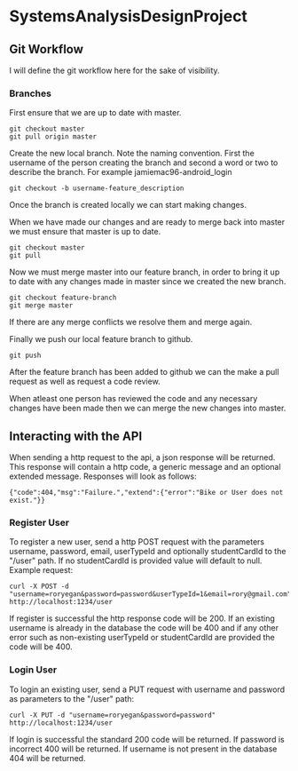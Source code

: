 # SystemsAnalysisDesignProject

## Git Workflow
I will define the git workflow here for the sake of visibility.

### Branches

First ensure that we are up to date with master.
```console
git checkout master
git pull origin master
```

Create the new local branch. Note the naming convention. First the username of the person creating the branch and second a word or two to describe the branch. For example jamiemac96-android_login
```console
git checkout -b username-feature_description
```

Once the branch is created locally we can start making changes.

When we have made our changes and are ready to merge back into master 
we must ensure that master is up to date. 

```console
git checkout master
git pull
```

Now we must merge master into our feature branch, in order to bring it up to 
date with any changes made in master since we created the new branch.

```console
git checkout feature-branch
git merge master
```

If there are any merge conflicts we resolve them and merge again.

Finally we push our local feature branch to github.

```console
git push
```

After the feature branch has been added to github we can the make a 
pull request as well as request a code review.

When atleast one person has reviewed the code and any necessary 
changes have been made then we can merge the new changes into master.

## Interacting with the API

When sending a http request to the api, a json response will be returned. This response will contain a http code, a generic message and an optional extended message. Responses will look as follows:

```
{"code":404,"msg":"Failure.","extend":{"error":"Bike or User does not exist."}}
```

### Register User
To register a new user, send a http POST request with the parameters username, password, email, userTypeId and optionally studentCardId to the "/user" path. If no studentCardId is provided value will default to null. Example request:

```
curl -X POST -d "username=roryegan&password=password&userTypeId=1&email=rory@gmail.com" http://localhost:1234/user
```

If register is successful the http response code will be 200. If an existing username is already in the database the code will be 400 and if any other error such as non-existing userTypeId or studentCardId are provided the code will be 400.

### Login User

To login an existing user, send a PUT request with username and password as parameters to the "/user" path:
```
curl -X PUT -d "username=roryegan&password=password" http://localhost:1234/user
```

If login is successful the standard 200 code will be returned. If password is incorrect 400 will be returned. If username is not present in the database 404 will be returned.

